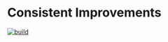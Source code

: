 # Consistent Improvements
 
[![build](https://github.com/Little-Java-Modding-Site/Consistent-Improvements/actions/workflows/build.yml/badge.svg)](https://github.com/Little-Java-Modding-Site/Consistent-Improvements/actions/workflows/build.yml)